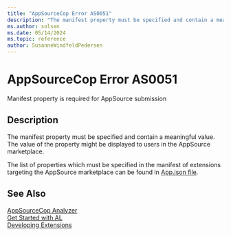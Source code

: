 ```yaml
---
title: "AppSourceCop Error AS0051"
description: "The manifest property must be specified and contain a meaningful value."
ms.author: solsen
ms.date: 05/14/2024
ms.topic: reference
author: SusanneWindfeldPedersen
---
```

[//]: # (START>DO_NOT_EDIT)
[//]: # (IMPORTANT:Do not edit any of the content between here and the END>DO_NOT_EDIT.)
[//]: # (Any modifications should be made in the .xml files in the ModernDev repo.)
# AppSourceCop Error AS0051
Manifest property is required for AppSource submission

## Description
The manifest property must be specified and contain a meaningful value. The value of the property might be displayed to users in the AppSource marketplace.

[//]: # (IMPORTANT: END>DO_NOT_EDIT)

The list of properties which must be specified in the manifest of extensions targeting the AppSource marketplace can be found in [App.json file](../devenv-json-files.md#appjson-file).

## See Also  
[AppSourceCop Analyzer](appsourcecop.md)  
[Get Started with AL](../devenv-get-started.md)  
[Developing Extensions](../devenv-dev-overview.md)  